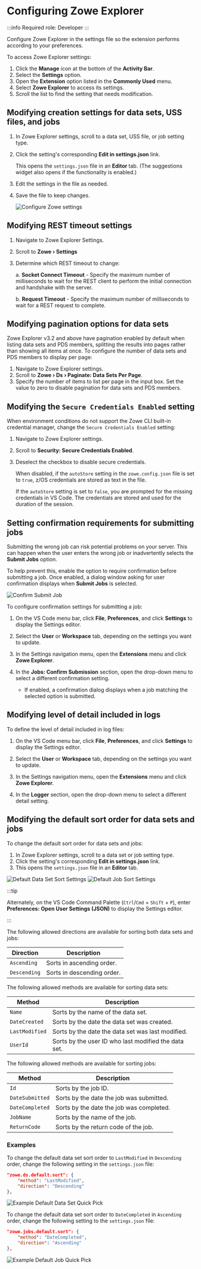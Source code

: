 # Configuring Zowe Explorer

:::info Required role: Developer
:::

Configure Zowe Explorer in the settings file so the extension performs according to your preferences.

To access Zowe Explorer settings:

1. Click the **Manage** icon at the bottom of the **Activity Bar**.
2. Select the **Settings** option.
3. Open the **Extension** option listed in the **Commonly Used** menu.
4. Select **Zowe Explorer** to access its settings.
5. Scroll the list to find the setting that needs modification.

## Modifying creation settings for data sets, USS files, and jobs

1. In Zowe Explorer settings, scroll to a data set, USS file, or job setting type.
2. Click the setting's corresponding **Edit in settings.json** link.

    This opens the `settings.json` file in an **Editor** tab. (The suggestions widget also opens if the functionality is enabled.)

3. Edit the settings in the file as needed.
4. Save the file to keep changes.

    ![Configure Zowe settings](../images/ze/ZE-Configuration2.gif)

## Modifying REST timeout settings

1. Navigate to Zowe Explorer Settings.
2. Scroll to **Zowe › Settings**
3. Determine which REST timeout to change:

    a. **Socket Connect Timeout** - Specify the maximum number of milliseconds to wait for the REST client to perform the initial connection and handshake with the server.

    b. **Request Timeout** - Specify the maximum number of milliseconds to wait for a REST request to complete.

## Modifying pagination options for data sets

Zowe Explorer v3.2 and above have pagination enabled by default when listing data sets and PDS members, splitting the results into pages rather than showing all items at once.
To configure the number of data sets and PDS members to display per page:

1. Navigate to Zowe Explorer settings.
2. Scroll to **Zowe › Ds › Paginate: Data Sets Per Page**.
3. Specify the number of items to list per page in the input box.
   Set the value to zero to disable pagination for data sets and PDS members.

## Modifying the `Secure Credentials Enabled` setting

When environment conditions do not support the Zowe CLI built-in credential manager, change the `Secure Credentials Enabled` setting:

 1. Navigate to Zowe Explorer settings.
 2. Scroll to **Security: Secure Credentials Enabled**.
 3. Deselect the checkbox to disable secure credentials.

    When disabled, if the `autoStore` setting in the `zowe.config.json` file is set to `true`, z/OS credentials are stored as text in the file.

    If the `autoStore` setting is set to `false`, you are prompted for the missing credentials in VS Code. The credentials are stored and used for the duration of the session.

## Setting confirmation requirements for submitting jobs

Submitting the wrong job can risk potential problems on your server. This can happen when the user enters the wrong job or inadvertently selects the **Submit Jobs** option.

To help prevent this, enable the option to require confirmation before submitting a job. Once enabled, a dialog window asking for user confirmation displays when **Submit Jobs** is selected.

![Confirm Submit Job](../images/ze/ZE-SubmitJobConfirm.gif)

To configure confirmation settings for submitting a job:

1. On the VS Code menu bar, click **File**, **Preferences**, and click **Settings** to display the Settings editor.

2. Select the **User** or **Workspace** tab, depending on the settings you want to update.
3. In the Settings navigation menu, open the **Extensions** menu and click **Zowe Explorer**.
4. In the **Jobs: Confirm Submission** section, open the drop-down menu to select a different confirmation setting.
    - If enabled, a confirmation dialog displays when a job matching the selected option is submitted.

## Modifying level of detail included in logs

To define the level of detail included in log files:

1. On the VS Code menu bar, click **File**, **Preferences**, and click **Settings** to display the Settings editor.

2. Select the **User** or **Workspace** tab, depending on the settings you want to update.
3. In the Settings navigation menu, open the **Extensions** menu and click **Zowe Explorer**.
4. In the **Logger** section, open the drop-down menu to select a different detail setting.

## Modifying the default sort order for data sets and jobs

To change the default sort order for data sets and jobs:

1. In Zowe Explorer settings, scroll to a data set or job setting type.
2. Click the setting's corresponding **Edit in settings.json** link.
3. This opens the `settings.json` file in an **Editor** tab.

![Default Data Set Sort Settings](../images//ze/ZE-default-ds-sort-setting.png)
![Default Job Sort Settings](../images//ze/ZE-default-job-sort-setting.png)

:::tip

Alternately, on the VS Code Command Palette (`Ctrl`/`Cmd` + `Shift` + `P`), enter **Preferences: Open User Settings (JSON)** to display the Settings editor.

:::

The following allowed directions are available for sorting both data sets and jobs:

| Direction | Description |
| --- | --- |
| `Ascending` | Sorts in ascending order. |
| `Descending` | Sorts in descending order. |

The following allowed methods are available for sorting data sets:

| Method | Description | 
| --- | --- |
| `Name` | Sorts by the name of the data set. |
| `DateCreated` | Sorts by the date the data set was created. |
| `LastModified` | Sorts by the date the data set was last modified. |
| `UserId` | Sorts by the user ID who last modified the data set. |

The following allowed methods are available for sorting jobs:

| Method | Description |
| --- | --- |
| `Id` | Sorts by the job ID. |
| `DateSubmitted` | Sorts by the date the job was submitted. |
| `DateCompleted` | Sorts by the date the job was completed. |
| `JobName` | Sorts by the name of the job. |
| `ReturnCode` | Sorts by the return code of the job. |

### Examples
 
To change the default data set sort order to `LastModified` in `Descending` order, change the following setting in the `settings.json` file:

```json
"zowe.ds.default.sort": {
    "method": "LastModified",
    "direction": "Descending"
},
```

![Example Default Data Set Quick Pick](../images/ze/ZE-default-ds-quick-pick.png)

To change the default data set sort order to `DateCompleted` in `Ascending` order, change the following setting to the `settings.json` file:

```json
"zowe.jobs.default.sort": {
    "method": "DateCompleted",
    "direction": "Ascending"
},
```

![Example Default Job Quick Pick](../images/ze/ZE-default-job-quick-pick.png)
